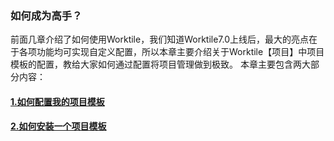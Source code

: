 ### 如何成为高手？
前面几章介绍了如何使用Worktile，我们知道Worktile7.0上线后，最大的亮点在于各项功能均可实现自定义配置，所以本章主要介绍关于Worktile【项目】中项目模板的配置，教给大家如何通过配置将项目管理做到极致。
本章主要包含两大部分内容：

#### [1.如何配置我的项目模板](/senior/templates.md)
#### [2.如何安装一个项目模板](/senior/templates.md)